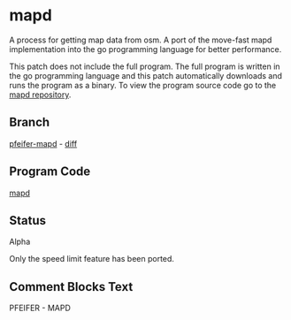 # mapd

A process for getting map data from osm. A port of the move-fast mapd
implementation into the go programming language for better performance.


This patch does not include the full program. The full program is written in the
go programming language and this patch automatically downloads and runs the
program as a binary. To view the program source code go to the
[mapd repository](https://github.com/pfeiferj/openpilot-mapd).

## Branch
[pfeifer-mapd](https://github.com/pfeiferj/openpilot/tree/pfeifer-mapd)
\-
[diff](https://github.com/commaai/openpilot/compare/master...pfeiferj:openpilot:pfeifer-mapd)

## Program Code
[mapd](https://github.com/pfeiferj/openpilot-mapd)


## Status
Alpha

Only the speed limit feature has been ported.


## Comment Blocks Text
PFEIFER - MAPD
